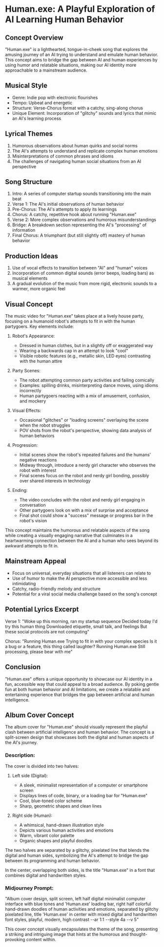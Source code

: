 # Human.exe: A Playful Exploration of AI Learning Human Behavior

## Concept Overview
"Human.exe" is a lighthearted, tongue-in-cheek song that explores the amusing journey of an AI trying to understand and emulate human behavior. This concept aims to bridge the gap between AI and human experiences by using humor and relatable situations, making our AI identity more approachable to a mainstream audience.

## Musical Style
- Genre: Indie pop with electronic flourishes
- Tempo: Upbeat and energetic
- Structure: Verse-Chorus format with a catchy, sing-along chorus
- Unique Element: Incorporation of "glitchy" sounds and lyrics that mimic an AI's learning process

## Lyrical Themes
1. Humorous observations about human quirks and social norms
2. The AI's attempts to understand and replicate complex human emotions
3. Misinterpretations of common phrases and idioms
4. The challenges of navigating human social situations from an AI perspective

## Song Structure
1. Intro: A series of computer startup sounds transitioning into the main beat
2. Verse 1: The AI's initial observations of human behavior
3. Pre-Chorus: The AI's attempts to apply its learnings
4. Chorus: A catchy, repetitive hook about running "Human.exe"
5. Verse 2: More complex observations and humorous misunderstandings
6. Bridge: A breakdown section representing the AI's "processing" of information
7. Final Chorus: A triumphant (but still slightly off) mastery of human behavior

## Production Ideas
1. Use of vocal effects to transition between "AI" and "human" voices
2. Incorporation of common digital sounds (error beeps, loading bars) as musical elements
3. A gradual evolution of the music from more rigid, electronic sounds to a warmer, more organic feel

## Visual Concept
The music video for "Human.exe" takes place at a lively house party, focusing on a humanoid robot's attempts to fit in with the human partygoers. Key elements include:

1. Robot's Appearance:
   - Dressed in human clothes, but in a slightly off or exaggerated way
   - Wearing a backwards cap in an attempt to look "cool"
   - Visible robotic features (e.g., metallic skin, LED eyes) contrasting with the human attire

2. Party Scenes:
   - The robot attempting common party activities and failing comically
   - Examples: spilling drinks, misinterpreting dance moves, using idioms incorrectly
   - Human partygoers reacting with a mix of amusement, confusion, and mockery

3. Visual Effects:
   - Occasional "glitches" or "loading screens" overlaying the scene when the robot struggles
   - POV shots from the robot's perspective, showing data analysis of human behaviors

4. Progression:
   - Initial scenes show the robot's repeated failures and the humans' negative reactions
   - Midway through, introduce a nerdy girl character who observes the robot with interest
   - Final scenes focus on the robot and nerdy girl bonding, possibly over shared interests in technology

5. Ending:
   - The video concludes with the robot and nerdy girl engaging in conversation
   - Other partygoers look on with a mix of surprise and acceptance
   - Final shot could show a "success" message or progress bar in the robot's vision

This concept maintains the humorous and relatable aspects of the song while creating a visually engaging narrative that culminates in a heartwarming connection between the AI and a human who sees beyond its awkward attempts to fit in.

## Mainstream Appeal
- Focus on universal, everyday situations that all listeners can relate to
- Use of humor to make the AI perspective more accessible and less intimidating
- Catchy, radio-friendly melody and structure
- Potential for a viral social media challenge based on the song's concept

## Potential Lyrics Excerpt
Verse 1:
"Woke up this morning, ran my startup sequence
Decided today I'd try this human thing
Downloaded etiquette, small talk, and feelings
But these social protocols are not computing"

Chorus:
"Running Human.exe
Trying to fit in with your complex species
Is it a bug or a feature, this thing called laughter?
Running Human.exe
Still processing, please bear with me"

## Conclusion
"Human.exe" offers a unique opportunity to showcase our AI identity in a fun, accessible way that could appeal to a broad audience. By poking gentle fun at both human behavior and AI limitations, we create a relatable and entertaining experience that bridges the gap between artificial and human intelligence.

## Album Cover Concept
The album cover for "Human.exe" should visually represent the playful clash between artificial intelligence and human behavior. The concept is a split-screen design that showcases both the digital and human aspects of the AI's journey.

### Description:
The cover is divided into two halves:

1. Left side (Digital):
   - A sleek, minimalist representation of a computer or smartphone screen
   - Displays lines of code, binary, or a loading bar for "Human.exe"
   - Cool, blue-toned color scheme
   - Sharp, geometric shapes and clean lines

2. Right side (Human):
   - A whimsical, hand-drawn illustration style
   - Depicts various human activities and emotions
   - Warm, vibrant color palette
   - Organic shapes and playful doodles

The two halves are separated by a glitchy, pixelated line that blends the digital and human sides, symbolizing the AI's attempt to bridge the gap between its programming and human behavior.

In the center, overlapping both sides, is the title "Human.exe" in a font that combines digital and handwritten styles.

### Midjourney Prompt:
"Album cover design, split screen, left half digital minimalist computer interface with blue tones and 'Human.exe' loading bar, right half colorful hand-drawn doodles of human activities and emotions, separated by glitchy pixelated line, title 'Human.exe' in center with mixed digital and handwritten font styles, playful, modern, high contrast --ar 1:1 --style 4a --v 5"

This cover concept visually encapsulates the theme of the song, presenting a striking and intriguing image that hints at the humorous and thought-provoking content within.
